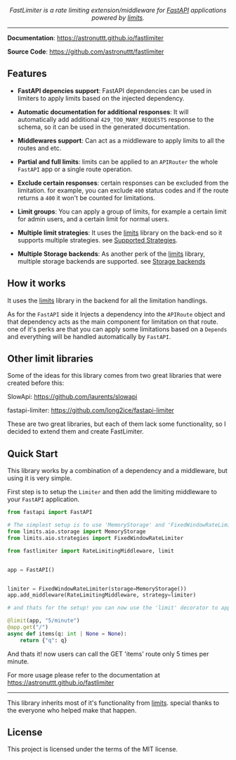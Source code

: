 <p align="center">
<em>FastLimiter is a rate limiting extension/middleware for <a href="https://github.com/fastapi/fastapi" target="_blank">FastAPI</a> applications powered by <a href="https://github.com/alisaifee/limits" target="_blank">limits</a>.</em>
</p>

---

**Documentation**: <a href="https://astronuttt.github.io/fastlimiter" target="_blank">https://astronuttt.github.io/fastlimiter</a>

**Source Code**: <a href="https://github.com/astronuttt/fastlimiter" target="_blank">https://github.com/astronuttt/fastlimiter</a>


## Features

* **FastAPI depencies support**: FastAPI dependencies can be used in limiters to apply limits based on the injected dependency.

* **Automatic documentation for additional responses**: It will automatically add additional `429_TOO_MANY_REQUESTS` response to the schema, so it can be used in the generated documentation.

* **Middlewares support**: Can act as a middleware to apply limits to all the routes and etc.

* **Partial and full limits**: limits can be applied to an `APIRouter` the whole `FastAPI` app or a single route operation.

* **Exclude certain responses**: certain responses can be excluded from the limitation. for example, you can exclude `400` status codes and if the route returns a `400` it won't be counted for limitations.

* **Limit groups**: You can apply a group of limits, for example a certain limit for admin users, and a certain limit for normal users.

* **Multiple limit strategies**: It uses the <a href="https://github.com/alisaifee/limits" target="_blank">limits</a> library on the back-end so it supports multiple strategies. see <a href="https://github.com/alisaifee/limits?tab=readme-ov-file#supported-strategies" target="_blank">Supported Strategies</a>.

* **Multiple Storage backends**: As another perk of the <a href="https://github.com/alisaifee/limits" target="_blank">limits</a> library, multiple storage backends are supported. see <a href="https://github.com/alisaifee/limits?tab=readme-ov-file#storage-backends" target="_blank">Storage backends</a>


## How it works

It uses the <a href="https://github.com/alisaifee/limits" target="_blank">limits</a> library in the backend for all the limitation handlings.

As for the `FastAPI` side it Injects a dependency into the `APIRoute` object and that dependency acts as the main component for limitation on that route. one of it's perks are that you can apply some limitations based on a `Depends` and everything will be handled automatically by `FastAPI`.


## Other limit libraries

Some of the ideas for this library comes from two great libraries that were created before this:

SlowApi: <a href="https://github.com/laurents/slowapi" target="_blank">https://github.com/laurents/slowapi</a>

fastapi-limiter: <a href="https://github.com/long2ice/fastapi-limiter" target="_blank">https://github.com/long2ice/fastapi-limiter</a>


These are two great libraries, but each of them lack some functionality, so I decided to extend them and create FastLimiter.


## Quick Start

This library works by a combination of a dependency and a middleware, but using it is very simple.

First step is to setup the `Limiter` and then add the limiting middleware to your `FastAPI` application.


```python
from fastapi import FastAPI

# The simplest setup is to use 'MemoryStorage' and 'FixedWindowRateLimiter', you don't even have to specify these because it's the default
from limits.aio.storage import MemoryStorage
from limits.aio.strategies import FixedWindowRateLimiter

from fastlimiter import RateLimitingMiddleware, limit


app = FastAPI()


limiter = FixedWindowRateLimiter(storage=MemoryStorage())
app.add_middleware(RateLimitingMiddleware, strategy=limiter)

# and thats for the setup! you can now use the 'limit' decorator to apply limits on any route

@limit(app, "5/minute")
@app.get("/")
async def items(q: int | None = None):
    return {"q": q}
```

And thats it! now users can call the GET 'items' route only 5 times per minute.


For more usage please refer to the documentation at <a href="https://astronuttt.github.io/fastlimiter" target="_blank">https://astronuttt.github.io/fastlimiter</a>


---

This library inherits most of it's functionality from <a href="https://github.com/alisaifee/limits" target="_blank">limits</a>. special thanks to the everyone who helped make that happen.


## License

This project is licensed under the terms of the MIT license.